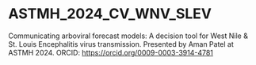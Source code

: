 # ASTMH_2024_CV_WNV_SLEV
Communicating arboviral forecast models: A decision tool for West Nile &amp; St. Louis Encephalitis virus transmission. Presented by Aman Patel at ASTMH 2024. ORCID: https://orcid.org/0009-0003-3914-4781
